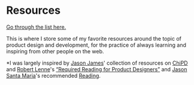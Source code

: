 Resources
===================

[Go through the list here.](http://drocarmo.com/resources)

This is where I store some of my favorite resources around the topic of product design and development, for the practice of always learning and inspiring from other people on the web.

*I was largely inspired by [Jason James](https://twitter.com/jas0njames/)' collection of resources on [ChiPD](http://chi-p-d.com/resources/) and [Robert Lenne](https://twitter.com/robertlenne)'s [“Required Reading for Product Designers”](http://www.robertlenne.com/requiredreading/) and [Jason Santa Maria](https://twitter.com/jasonsantamaria)'s recommended [Reading](http://jasonsantamaria.com/reading/).
